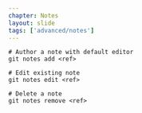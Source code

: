 ```yaml
---
chapter: Notes
layout: slide
tags: ['advanced/notes']
---
```


    # Author a note with default editor
    git notes add <ref>

    # Edit existing note
    git notes edit <ref>

    # Delete a note
    git notes remove <ref>
